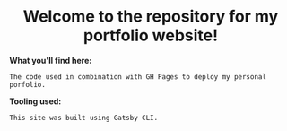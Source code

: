 <h1 align="center">
  Welcome to the repository for my portfolio website!
</h1>


**What you'll find here:**

    The code used in combination with GH Pages to deploy my personal porfolio. 

**Tooling used:**

    This site was built using Gatsby CLI.
